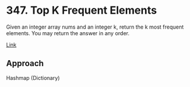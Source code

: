 # 347. Top K Frequent Elements

Given an integer array nums and an integer k, return the k most frequent elements. You may return the answer in any order.

 
[Link](https://leetcode.com/problems/top-k-frequent-elements/description/)

## Approach
Hashmap (Dictionary)